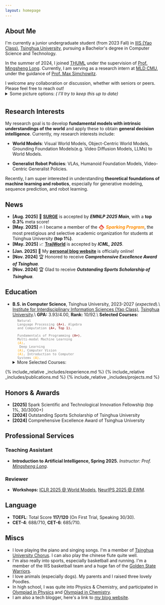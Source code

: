 ```yaml
---
layout: homepage
---
```


## About Me

I'm currently a junior undergraduate student (from 2023 Fall) in [IIIS (Yao Class)](https://iiis.tsinghua.edu.cn/en/), [Tsinghua University](https://www.tsinghua.edu.cn/en/), pursuing a Bachelor's degree in Computer Science and Technology. 

In the summer of 2024, I joined [THUML](https://github.com/thuml) under the supervision of [Prof. Mingsheng Long](http://ise.thss.tsinghua.edu.cn/~mlong/). Currently, I am serving as a research intern at [MLD CMU](https://www.ml.cmu.edu), under the guidance of [Prof. Max Simchowitz](https://msimchowitz.github.io).

<p style="margin-bottom: 0;">I welcome any collaboration or discussion, whether with seniors or peers. Please feel free to reach out!</p>
<details style="margin-top: 0;">
<summary style="margin-bottom: 0;">Some picture options: <em>( I'll try to keep this up to date)</em> </summary>
<link rel="stylesheet" href="./assets/css/simple-slider.css" style="margin-top: 0;">
<div class="simple-gallery" style="margin-top: 0;">
  <text style="text-align: left; margin-top: 0;">Inspired by <a href="https://people.eecs.berkeley.edu/~pabbeel/">Pieter Abbeel</a>'s homepage. Photos are taken within the past year.</text>
  <div style="height: 0.5em;"></div>
  <div class="gallery-container">
    <div class="gallery-item active">
      <img class="gallery-img" src="/assets/img/IMG_7629.JPG">
      <div class="gallery-caption">Giving a talk on my recent work (first from the right) 🗣️</div>
    </div>
    <div class="gallery-item">
      <img class="gallery-img" src="/assets/img/eating.jpg">
      <div class="gallery-caption">Eating 😋</div>
    </div>
    <div class="gallery-item">
      <img class="gallery-img" src="/assets/img/chillin.jpg">
      <div class="gallery-caption">Hanging out with friends (second from left) 🤣</div>
    </div>
    <div class="gallery-item">
      <img class="gallery-img" src="/assets/img/IMG_7631.JPG">
      <div class="gallery-caption">Cuddling my dog at home 🐕</div>
    </div>
    <div class="gallery-side-nav">
      <button class="gallery-btn prev" aria-label="Previous image">
        <svg viewBox="0 0 50 80" width="16" height="16" xml:space="preserve">
          <polyline fill="none" stroke="currentColor" stroke-width="8" stroke-linecap="round" stroke-linejoin="round" points="45,75 5,40 45,5"></polyline>
        </svg>
      </button>
      <button class="gallery-btn next" aria-label="Next image">
        <svg viewBox="0 0 50 80" width="16" height="16" xml:space="preserve">
          <polyline fill="none" stroke="currentColor" stroke-width="8" stroke-linecap="round" stroke-linejoin="round" points="5,5 45,40 5,75"></polyline>
        </svg>
      </button>
    </div>
  </div>
  <div class="gallery-nav">
    <div class="gallery-dots">
      <span class="gallery-dot active" data-index="0"></span>
      <span class="gallery-dot" data-index="1"></span>
      <span class="gallery-dot" data-index="2"></span>
      <span class="gallery-dot" data-index="3"></span>
    </div>
  </div>
</div>
<script src="./assets/js/simple-gallery.js"></script>
</details>


<div style="height: 0.5em;"></div>
<!-- 
<div style="background-color: #f5f5f5; padding: 15px; border-radius: 8px; margin: 10px 0; border-left: 4px solid #007acc;">
🎯 <b><em>I am currently actively looking for on-site RA opportunities (Feb. 2026- Sep. 2026) at US universities or research institutes, please contact me if interested!</em></b>
</div>
<div style="height: 0.5em;"></div>
-->

## Research Interests
My research goal is to develop **fundamental models with intrinsic understandings of the world** and apply these to obtain **general decision intelligence**. Currently, my research interests include:

- **World Models**: Visual World Models, Object-Centric World Models, Grounding Foundation Models(e.g. Video Diffusion Models, LLMs) to World Models.

- **Generalist Robot Policies**: VLAs, Humanoid Foundation Models, Video-Centric Generalist Policies.

Recently, I am super interested in understanding **theoretical foundations of machine learning and robotics**, especially for generative modeling, sequence prediction, and robot learning.

## News
- **[Aug. 2025]** 🐋 <b>[SURGE](https://arxiv.org/abs/2502.11167)</b> is accepted by **_EMNLP 2025 Main_**, with a **top 0.3%** meta score!
- **[May. 2025]** 🔥 I became a member of the <img src="/assets/img/spark.png" width="20" height="20" style="vertical-align: text-top; margin-right: 0px"> <span style="color: #FF8C00">_<b>Sparking Program</b>_</span>, the most prestigious and selective academic organization for students at Tsinghua University **(top 1%)**.
- **[May. 2025]** 📈 <b>[TrajWorld](https://arxiv.org/abs/2502.01366)</b> is accepted by **_ICML, 2025_**.
- **[Jan. 2025]** 📜 My <b>[personal blog website](https://knightnemo.github.io/blog/)</b> is officially online!
- **[Nov. 2024]** 🏆 Honored to receive _**Comprehensive Excellence Award of Tsinghua**_.
- **[Nov. 2024]** 🏆 Glad to receive _**Outstanding Sports Scholarship of Tsinghua**_.

<!-- <div class="news-container">
<ul>
<li><strong>[Aug. 2025]</strong> 🐋 <b><a href="https://arxiv.org/abs/2502.11167">SURGE</a></b> is accepted by <em><strong>EMNLP 2025 Main</strong></em>, with a <strong>top 0.3%</strong> meta score!</li>
<li><strong>[May. 2025]</strong> 🔥 I became a member of the <img src="/assets/img/spark.png" width="20" height="20" style="vertical-align: text-top; margin-right: 0px"> <span style="color: #FF8C00"><em><b>Sparking Program</b></em></span>, the most prestigious and selective academic organization for students at Tsinghua University <strong>(top 1%)</strong>.</li>
<li><strong>[May. 2025]</strong> 📈 <b><a href="https://arxiv.org/abs/2502.01366">TrajWorld</a></b> is accepted by <em><strong>ICML, 2025</strong></em>.</li>
<li><strong>[Jan. 2025]</strong> 📜 My <b><a href="https://knightnemo.github.io/blog/">personal blog website</a></b> is officially online!</li>
<li><strong>[Nov. 2024]</strong> 🏆 Honored to receive <em><strong>Comprehensive Excellence Award of Tsinghua</strong></em>.</li>
<li><strong>[Nov. 2024]</strong> 🏆 Glad to receive <em><strong>Outstanding Sports Scholarship of Tsinghua</strong></em>.</li>
</ul>
</div> -->

## Education

- **B.S. in Computer Science**, Tsinghua University, 2023-2027 (_expected_).\\
    [Institute for Interdisciplinary Information Sciences (Yao Class)](https://iiis.tsinghua.edu.cn/en/), [Tsinghua University](https://www.tsinghua.edu.cn/en/).\\
    **GPA:** 3.93/4.00, **Rank:** 10/92.\\
    **Selected Courses:** <code style="font-size: 0.75em; display: block; margin-left: 1.5em; margin-top: 0.5em; color: gray;">Natural Language Processing <span style="color: Maroon;">(A+)</span>, Algebra and Computation <span style="color: Maroon;">(A+, Top 1)</span>,<br> Fundamentals of Programming <span style="color: Maroon;">(A+)</span>, Multi-modal Machine Learning <span style="color: orange;">(A)</span>,<br> Deep Learning <span style="color: orange;">(A)</span>, Computer Vision <span style="color: orange;">(A)</span>, Introduction to Computer Systems <span style="color: orange;">(A)</span>.</code>
    <details><summary>More Selected Courses:</summary> <code style="font-size: 0.75em; display: block; margin-left: 1.5em; margin-top: 0em; color: gray;">Basic Principles of Marxism <span style="color: Maroon;">(A+)</span>, The History of Western Music <span style="color: Maroon;">(A+)</span>,<br>Discrete Mathematics II <span style="color: orange;">(A)</span>, Fundamentals of Computer Science <span style="color: orange;">(A)</span>, <br>Advanced Topics in Linear Algebra <span style="color: orange;">(A)</span>, Calculus-A II <span style="color: orange;">(A)</span>, Physics I <span style="color: orange;">(A)</span>.</code></details>

{% include_relative _includes/experience.md %}
{% include_relative _includes/publications.md %}
{% include_relative _includes/projects.md %}


<!-- {% include_relative _includes/services.md %} -->

## Honors & Awards 
- **[2025]** Spark Scientific and Technological Innovation Fellowship (top 1%, 30/3000+)
- **[2024]** Outstanding Sports Scholarship of Tsinghua University
- **[2024]** Comprehensive Excellence Award of Tsinghua University

## Professional Services
### Teaching Assistant

- **Introduction to Artificial Intelligence, Spring 2025.**<em> Instructor: Prof. [Mingsheng Long](http://ise.thss.tsinghua.edu.cn/~mlong/).</em>

### Reviewer
- **Workshops:** [ICLR 2025 @ World Models](https://sites.google.com/view/worldmodel-iclr2025/), [NeurIPS 2025 @ EWM](https://embodied-world-models.github.io).

## Language
- **TOEFL**: Total Score **117/120** (On First Trial, Speaking 30/30).
- **CET-4**: 688/710, **CET-6**: 685/710.

## Miscs
- I love playing the piano and singing songs. I'm a member of [Tsinghua University Chorus](https://www.arts.tsinghua.edu.cn/info/1084/1493.htm). I can also play the chinese flute quite well.
- I'm also really into sports, especially basketball and running. I'm a member of the IIIS basketball team and a huge fan of the [Golden State Warriors](https://www.nba.com/warriors/).
- I love animals (especially dogs). My parents and I raised three lovely Poodles.
- In high school, I was quite into Physics & Chemistry, and participated in [Olympiad in Physics](http://cpho.pku.edu.cn) and [Olympiad in Chemistry](https://www.chemsoc.org.cn).
- I am also a tech blogger, here's a link to [my blog website](https://knightnemo.github.io/blog/).

